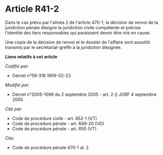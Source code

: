# Article R41-2

Dans le cas prévu par l'alinéa 2 de l'article 470-1, la décision de renvoi de la juridiction pénale désigne la juridiction
civile compétente et précise l'identité des tiers responsables qui paraissent devoir être mis en cause.

Une copie de la décision de renvoi et le dossier de l'affaire sont aussitôt transmis par le secrétariat-greffe à la
juridiction désignée.

**Liens relatifs à cet article**

_Codifié par_:

  - Décret n°59-318 1959-02-23

_Modifié par_:

  - Décret n°2005-1099 du 2 septembre 2005 - art. 2 () JORF 4 septembre 2005

_Cité par_:

  - Code de procédure civile - art. 852-1 (VT)
  - Code de procédure pénale - art. R49-20 (VD)
  - Code de procédure pénale - art. R50 (VT)

_Cite_:

  - Code de procédure pénale 470-1 al. 2
